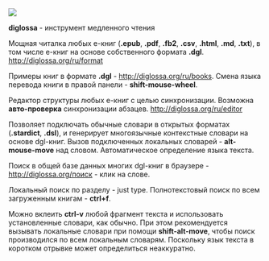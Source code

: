 <img src="../resources/icons/256x256.png" id="bookImg">


**diglossa** - инструмент медленного чтения

Мощная читалка любых е-книг (**.epub**, **.pdf**, **.fb2**, **.csv**, **.html**, **.md**, **.txt**), в том числе е-книг на основе собственного формата **.dgl**. <span class="external">http://diglossa.org/ru/format</span>

Примеры книг в формате **.dgl** - <span class="external">http://diglossa.org/ru/books</span>. Смена языка перевода книги в правой панели - **shift-mouse-wheel**.

Редактор структуры любых е-книг с целью синхронизации. Возможна **авто-проверка** синхронизации абзацев. <span class="external">http://diglossa.org/ru/editor</span>

Позволяет подключать обычные словари в открытых форматах (**.stardict**, **.dsl**), и генерирует многоязычные контекстные словари на основе dgl-книг. Вызов подключенных локальных словарей - **alt-mouse-move** над словом. Автоматическое определение языка текста.

Поиск в общей базе данных многих dgl-книг в браузере - <span class="external">http://diglossa.org/поиск</span> - клик на слове.

Локальный поиск по разделу - just type. Полнотекстовый поиск по всем загруженным книгам - **ctrl+f**.

Можно вклеить **ctrl-v** любой фрагмент текста и использовать установленные словари, как обычно. При этом рекомендуется вызывать локальные словари при помощи **shift-alt-move**, чтобы поиск производился по всем локальным словарям. Поскольку язык текста в коротком отрывке может определиться неаккуратно.


&nbsp;
